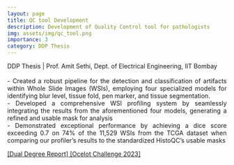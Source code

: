 ```yaml
---
layout: page
title: QC tool Development
description: Development of Quality Control tool for pathologists
img: assets/img/qc_tool.png
importance: 3
category: DDP Thesis
---
```


<p align="justify"> DDP Thesis | Prof. Amit Sethi, Dept. of Electrical Engineering, IIT Bombay <br><br>
- Created a robust pipeline for the detection and classification of artifacts within Whole Slide Images (WSIs), employing four specialized models for identifying blur level, tissue fold, pen marker, and tissue segmentation.<br>
- Developed a comprehensive WSI profiling system by seamlessly integrating the results from the aforementioned four models, generating a refined and usable mask for analysis<br>
- Demonstrated exceptional performance by achieving a dice score exceeding 0.7 on 74% of the 11,529 WSIs from the TCGA dataset when comparing our profiler’s results to the standardized HistoQC’s usable masks</p>

<a href = "https://jay6101.github.io/assets/pdf/DDP_Report_18D070050_Jay_Sawant.pdf"> [Dual Degree Report]</a><a href = "https://ocelot2023.grand-challenge.org/"> [Ocelot Challenge 2023]</a>







